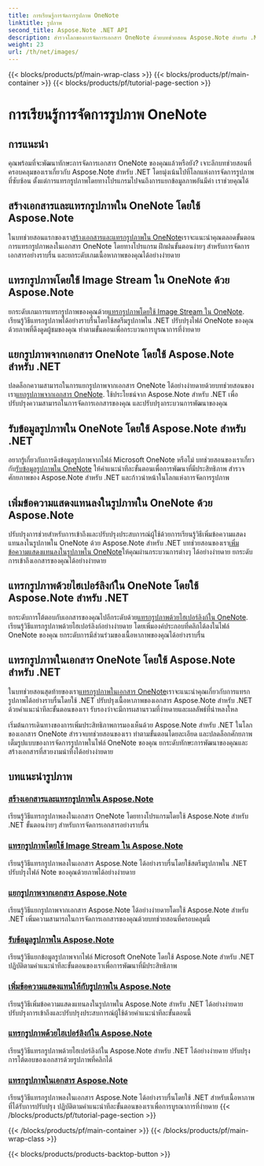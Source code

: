 ```yaml
---
title: การเรียนรู้การจัดการรูปภาพ OneNote
linktitle: รูปภาพ
second_title: Aspose.Note .NET API
description: สำรวจโลกของการจัดการเอกสาร OneNote ด้วยบทช่วยสอน Aspose.Note สำหรับ .NET เกี่ยวกับการจัดการภาพที่ราบรื่น ยกระดับเนื้อหาภาพของคุณได้อย่างง่ายดาย
weight: 23
url: /th/net/images/
---
```


{{< blocks/products/pf/main-wrap-class >}}
{{< blocks/products/pf/main-container >}}
{{< blocks/products/pf/tutorial-page-section >}}

# การเรียนรู้การจัดการรูปภาพ OneNote

## การแนะนำ

คุณพร้อมที่จะพัฒนาทักษะการจัดการเอกสาร OneNote ของคุณแล้วหรือยัง? เจาะลึกบทช่วยสอนที่ครอบคลุมของเราเกี่ยวกับ Aspose.Note สำหรับ .NET โดยมุ่งเน้นไปที่โลกแห่งการจัดการรูปภาพที่ซับซ้อน ตั้งแต่การแทรกรูปภาพโดยทางโปรแกรมไปจนถึงการแยกข้อมูลภาพอันมีค่า เราช่วยคุณได้

## สร้างเอกสารและแทรกรูปภาพใน OneNote โดยใช้ Aspose.Note
 ในบทช่วยสอนแรกของเรา[สร้างเอกสารและแทรกรูปภาพใน OneNote](./build-doc-insert-image/)เราจะแนะนำคุณตลอดขั้นตอนการแทรกรูปภาพลงในเอกสาร OneNote โดยทางโปรแกรม ฝึกฝนขั้นตอนง่ายๆ สำหรับการจัดการเอกสารอย่างราบรื่น และยกระดับเกมเนื้อหาภาพของคุณได้อย่างง่ายดาย

## แทรกรูปภาพโดยใช้ Image Stream ใน OneNote ด้วย Aspose.Note
 ยกระดับเกมการแทรกรูปภาพของคุณด้วย[แทรกรูปภาพโดยใช้ Image Stream ใน OneNote](./insert-image-using-image-stream/). เรียนรู้วิธีแทรกรูปภาพได้อย่างราบรื่นโดยใช้สตรีมรูปภาพใน .NET ปรับปรุงไฟล์ OneNote ของคุณด้วยภาพที่ดึงดูดผู้ชมของคุณ ทำตามขั้นตอนเพื่อกระบวนการบูรณาการที่ง่ายดาย

## แยกรูปภาพจากเอกสาร OneNote โดยใช้ Aspose.Note สำหรับ .NET
 ปลดล็อกความสามารถในการแยกรูปภาพจากเอกสาร OneNote ได้อย่างง่ายดายด้วยบทช่วยสอนของเรา[แยกรูปภาพจากเอกสาร OneNote](./extract-images/). ใช้ประโยชน์จาก Aspose.Note สำหรับ .NET เพื่อปรับปรุงความสามารถในการจัดการเอกสารของคุณ และปรับปรุงกระบวนการพัฒนาของคุณ

## รับข้อมูลรูปภาพใน OneNote โดยใช้ Aspose.Note สำหรับ .NET
 อยากรู้เกี่ยวกับการดึงข้อมูลรูปภาพจากไฟล์ Microsoft OneNote หรือไม่ บทช่วยสอนของเราเกี่ยวกับ[รับข้อมูลรูปภาพใน OneNote](./get-info-of-images/) ให้คำแนะนำทีละขั้นตอนเพื่อการพัฒนาที่มีประสิทธิภาพ สำรวจศักยภาพของ Aspose.Note สำหรับ .NET และก้าวนำหน้าในโลกแห่งการจัดการรูปภาพ

## เพิ่มข้อความแสดงแทนลงในรูปภาพใน OneNote ด้วย Aspose.Note
 ปรับปรุงการช่วยสำหรับการเข้าถึงและปรับปรุงประสบการณ์ผู้ใช้ด้วยการเรียนรู้วิธีเพิ่มข้อความแสดงแทนลงในรูปภาพใน OneNote ด้วย Aspose.Note สำหรับ .NET บทช่วยสอนของเรา[เพิ่มข้อความแสดงแทนลงในรูปภาพใน OneNote](./image-alternative-text/)ให้คุณผ่านกระบวนการต่างๆ ได้อย่างง่ายดาย ยกระดับการเข้าถึงเอกสารของคุณได้อย่างง่ายดาย

## แทรกรูปภาพด้วยไฮเปอร์ลิงก์ใน OneNote โดยใช้ Aspose.Note สำหรับ .NET
 ยกระดับการโต้ตอบกับเอกสารของคุณไปอีกระดับด้วย[แทรกรูปภาพด้วยไฮเปอร์ลิงก์ใน OneNote](./insert-image-hyperlink/). เรียนรู้วิธีแทรกรูปภาพด้วยไฮเปอร์ลิงก์อย่างง่ายดาย โดยเพิ่มองค์ประกอบที่คลิกได้ลงในไฟล์ OneNote ของคุณ ยกระดับการมีส่วนร่วมของเนื้อหาภาพของคุณได้อย่างราบรื่น

## แทรกรูปภาพในเอกสาร OneNote โดยใช้ Aspose.Note สำหรับ .NET
 ในบทช่วยสอนสุดท้ายของเรา[แทรกรูปภาพในเอกสาร OneNote](./insert-images/)เราจะแนะนำคุณเกี่ยวกับการแทรกรูปภาพได้อย่างราบรื่นโดยใช้ .NET ปรับปรุงเนื้อหาภาพของเอกสาร Aspose.Note สำหรับ .NET ด้วยคำแนะนำทีละขั้นตอนของเรา รับรองว่าจะมีการผสานรวมที่ง่ายดายและผลลัพธ์ที่น่าหลงใหล

เริ่มต้นการเดินทางของการเพิ่มประสิทธิภาพการมองเห็นด้วย Aspose.Note สำหรับ .NET ในโลกของเอกสาร OneNote สำรวจบทช่วยสอนของเรา ทำตามขั้นตอนโดยละเอียด และปลดล็อกศักยภาพเต็มรูปแบบของการจัดการรูปภาพในไฟล์ OneNote ของคุณ ยกระดับทักษะการพัฒนาของคุณและสร้างเอกสารที่สวยงามน่าทึ่งได้อย่างง่ายดาย
## บทแนะนำรูปภาพ
### [สร้างเอกสารและแทรกรูปภาพใน Aspose.Note](./build-doc-insert-image/)
เรียนรู้วิธีแทรกรูปภาพลงในเอกสาร OneNote โดยทางโปรแกรมโดยใช้ Aspose.Note สำหรับ .NET ขั้นตอนง่ายๆ สำหรับการจัดการเอกสารอย่างราบรื่น
### [แทรกรูปภาพโดยใช้ Image Stream ใน Aspose.Note](./insert-image-using-image-stream/)
เรียนรู้วิธีแทรกรูปภาพลงในเอกสาร Aspose.Note ได้อย่างราบรื่นโดยใช้สตรีมรูปภาพใน .NET ปรับปรุงไฟล์ Note ของคุณด้วยภาพได้อย่างง่ายดาย
### [แยกรูปภาพจากเอกสาร Aspose.Note](./extract-images/)
เรียนรู้วิธีแยกรูปภาพจากเอกสาร Aspose.Note ได้อย่างง่ายดายโดยใช้ Aspose.Note สำหรับ .NET เพิ่มความสามารถในการจัดการเอกสารของคุณด้วยบทช่วยสอนที่ครอบคลุมนี้
### [รับข้อมูลรูปภาพใน Aspose.Note](./get-info-of-images/)
เรียนรู้วิธีแยกข้อมูลรูปภาพจากไฟล์ Microsoft OneNote โดยใช้ Aspose.Note สำหรับ .NET ปฏิบัติตามคำแนะนำทีละขั้นตอนของเราเพื่อการพัฒนาที่มีประสิทธิภาพ
### [เพิ่มข้อความแสดงแทนให้กับรูปภาพใน Aspose.Note](./image-alternative-text/)
เรียนรู้วิธีเพิ่มข้อความแสดงแทนลงในรูปภาพใน Aspose.Note สำหรับ .NET ได้อย่างง่ายดาย ปรับปรุงการเข้าถึงและปรับปรุงประสบการณ์ผู้ใช้ด้วยคำแนะนำทีละขั้นตอนนี้
### [แทรกรูปภาพด้วยไฮเปอร์ลิงก์ใน Aspose.Note](./insert-image-hyperlink/)
เรียนรู้วิธีแทรกรูปภาพด้วยไฮเปอร์ลิงก์ใน Aspose.Note สำหรับ .NET ได้อย่างง่ายดาย ปรับปรุงการโต้ตอบของเอกสารด้วยรูปภาพที่คลิกได้
### [แทรกรูปภาพในเอกสาร Aspose.Note](./insert-images/)
เรียนรู้วิธีแทรกรูปภาพลงในเอกสาร Aspose.Note ได้อย่างราบรื่นโดยใช้ .NET สำหรับเนื้อหาภาพที่ได้รับการปรับปรุง ปฏิบัติตามคำแนะนำทีละขั้นตอนของเราเพื่อการบูรณาการที่ง่ายดาย
{{< /blocks/products/pf/tutorial-page-section >}}

{{< /blocks/products/pf/main-container >}}
{{< /blocks/products/pf/main-wrap-class >}}

{{< blocks/products/products-backtop-button >}}
